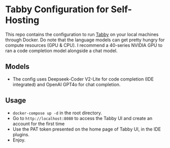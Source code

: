 # Tabby Configuration for Self-Hosting

This repo contains the configuration to run [Tabby](https://tabby.tabbyml.com) on your local machines through Docker. Do note that the language models can get pretty hungry for compute resources (GPU & CPU). I recommend a 40-series NVIDIA GPU to ran a code completion model alongside a chat model.

## Models
- The config uses Deepseek-Coder V2-Lite for code completion (IDE integrated) and OpenAI GPT4o for chat completion.


## Usage
- `docker-compose up -d` in the root directory.
- Go to `http://localhost:8080` to access the Tabby UI and create an account for the first time
- Use the PAT token presented on the home page of Tabby UI, in the IDE plugins.
- Enjoy.